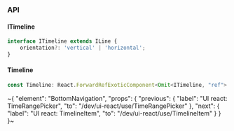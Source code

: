 

### API

#### ITimeline

```ts
interface ITimeline extends ILine {
    orientation?: 'vertical' | 'horizontal';
}
```

#### Timeline

```ts
const Timeline: React.ForwardRefExoticComponent<Omit<ITimeline, "ref"> & React.RefAttributes<unknown>>;
```


~{
  "element": "BottomNavigation",
  "props": {
    "previous": {
      "label": "UI react: TimeRangePicker",
      "to": "/dev/ui-react/use/TimeRangePicker"
    },
    "next": {
      "label": "UI react: TimelineItem",
      "to": "/dev/ui-react/use/TimelineItem"
    }
  }
}~

